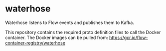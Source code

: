# waterhose
Waterhose listens to Flow events and publishes them to Kafka.

This repository contains the required proto definition files to call the Docker container. The Docker images can be pulled from: https://gcr.io/flow-container-registry/waterhose
